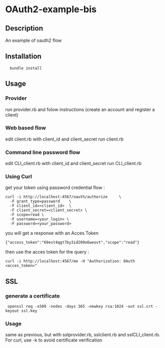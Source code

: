 OAuth2-example-bis
==========

Description
--------------------------------

An example of oauth2 flow

Installation
--------------------------------

      bundle install
      
Usage
--------------------------------
### Provider
run provider.rb and folow instructions (create an account and register a client)

### Web based flow
edit client.rb with client_id and client_secret
run client.rb

### Command line password flow
edit CLI_client.rb with client_id and client_secret
run CLI_client.rb

### Using Curl
get your token using password credential flow :
    
    curl -i http://localhost:4567/oauth/authorize     \
      -F grant_type=password    \
      -F client_id=<client_id>  \
      -F client_secret=<client_secret> \
      -F scope=read \
      -F username=<your_login> \
      -F password=<your_password>
      
you will get a response with an Acces Token
    
    {"access_token":"69est4qgt7by3id209o6weovt","scope":"read"}

then use the acces token for the query :
    
    curl -i http://localhost:4567/me -H "Authorization: OAuth <acces_token>"

SSL
---------------------------------
### generate a certificate
     openssl req -x509 -nodes -days 365 -newkey rsa:1024 -out ssl.crt -keyout ssl.key

### Usage
same as previous, but with sslprovider.rb, sslclient.rb and sslCLI_client.rb.
For curl, use -k to avoid certificate verification
